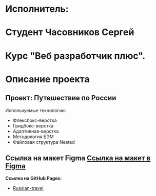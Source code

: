 # Исполнитель:
# Студент Часовников Сергей
# Курс "Веб разработчик плюс".

# Описание проекта
## Проект: Путешествие по России

Используемые технологии:

* Флексбокс-верстка
* Гридбокс-верстка
* Адаптивная-верстка
* Методология БЭМ
* Файловая структура Nested

Ссылка на макет Figma [Ссылка на макет в Figma](https://www.figma.com/file/5S2WSbEFL6awjVWJ0NWL8Q/Sprint-3_-Russia-_-desktop-mobile?node-id=28503%3A0) 
-----

**Ссылка на GitHub Pages:**
- [Russian-travel](https://chsergey80.github.io/russian-travel/)